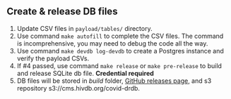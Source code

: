 ## Create & release DB files

1. Update CSV files in `payload/tables/` directory.
2. Use command `make autofill` to complete the CSV files. The command is
   incomprehensive, you may need to debug the code all the way.
4. Use command `make devdb log-devdb` to create a Postgres instance and verify
   the payload CSVs.
5. If #4 passed, use command `make release` or `make pre-release` to build and
   release SQLite db file. **Credential required**
6. DB files will be stored in *build* folder, [GitHub releases
   page](https://github.com/hivdb/covid-drdb-payload/releases), and s3
   repository s3://cms.hivdb.org/covid-drdb.
